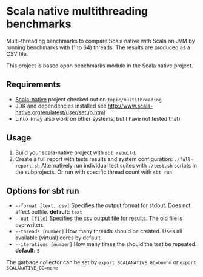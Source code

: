 # Scala native multithreading benchmarks
Multi-threading benchmarks to compare Scala native with Scala on JVM by running benchmarks with (1 to 64) threads. The results are produced as a CSV file.

This project is based opon benchmarks module in the Scala native project.
## Requirements
* [Scala-native](https://github.com/scala-native/scala-native) project checked out on `topic/multithreading`
* JDK and dependencies installed see http://www.scala-native.org/en/latest/user/setup.html
* Linux (may also work on other systems, but I have not tested that)

## Usage
1. Build your scala-native project with `sbt rebuild`.
2. Create a full report with tests results and system configuration: `./full-report.sh`
Alternatively run individual test suites with `./test.sh` scripts in the subprojects. Or run with specific thread count with `sbt run`

## Options for sbt run
- `--format [text, csv]` Specifies the output format for stdout. Does not affect outfile. **default:** `text`
- `--out [file]` Specifies the csv output file for results. The old file is overwriten.
- `--threads [number]` How many threads should be created. Uses all available (virtual) cores by default.
- `--iterations [number]` How many times the should the test be repeated. **default:** `5`

The garbage collector can be set by `export SCALANATIVE_GC=boehm` or `export SCALANATIVE_GC=none`